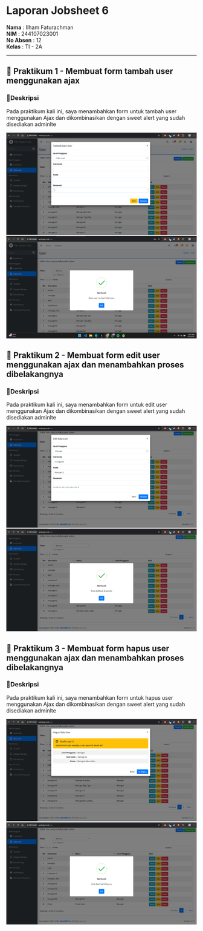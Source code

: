 # Laporan Jobsheet 6

**Nama**  : Ilham Faturachman  
**NIM**   : 244107023001  
**No Absen** : 12  
**Kelas** : TI - 2A  

---

## 📌 Praktikum 1 - Membuat form tambah user menggunakan ajax

### 📝Deskripsi
Pada praktikum kali ini, saya menambahkan form  untuk tambah user menggunakan Ajax dan dikombinasikan dengan sweet alert yang sudah disediakan adminlte

![Modal Form ajax](Screenshot%20Laporan/Praktikum1/praktikum1.png)
![Succes Form ajax](Screenshot%20Laporan/Praktikum1/praktikum1-1.png)

## 📌 Praktikum 2 - Membuat form edit user menggunakan ajax dan menambahkan proses dibelakangnya

### 📝Deskripsi
Pada praktikum kali ini, saya menambahkan form  untuk edit user menggunakan Ajax dan dikombinasikan dengan sweet alert yang sudah disediakan adminlte

![Modal Form ajax](Screenshot%20Laporan/Praktikum2/praktikum2.png)
![Succes Form ajax](Screenshot%20Laporan/Praktikum2/praktikum2-1.png)

## 📌 Praktikum 3 - Membuat form hapus user menggunakan ajax dan menambahkan proses dibelakangnya

### 📝Deskripsi
Pada praktikum kali ini, saya menambahkan form  untuk hapus user menggunakan Ajax dan dikombinasikan dengan sweet alert yang sudah disediakan adminlte

![Modal Form ajax](Screenshot%20Laporan/Praktikum3/praktikum3.png)
![Succes Form ajax](Screenshot%20Laporan/Praktikum3/praktikum3-1.png)